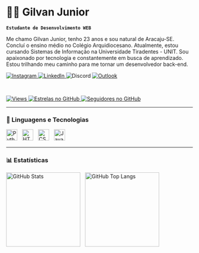 # 👨‍💻 Gilvan Junior

**`Estudante de Desenvolvimento WEB`**

Me chamo Gilvan Junior, tenho 23 anos e sou natural de Aracaju-SE. Concluí o ensino médio no Colégio Arquidiocesano. Atualmente, estou cursando Sistemas de Informação na Universidade Tiradentes - UNIT. Sou apaixonado por tecnologia e constantemente em busca de aprendizado. Estou trilhando meu caminho para me tornar um desenvolvedor back-end.

<p align="left">
    <a href="https://www.instagram.com/juniormoore_/" target="_blank">
        <img 
            alt="Instagram" 
            title="Me siga no Instagram" 
            src="https://img.shields.io/badge/Instagram-%23E4405F.svg?style=for-the-badge&logo=instagram&logoColor=white"
        />
    </a>
    <a href="https://www.linkedin.com/in/gilvanjunior12" target="_blank">
        <img 
            alt="LinkedIn" 
            title="Conecte-se comigo no LinkedIn" 
            src="https://img.shields.io/badge/LinkedIn-%230077B5.svg?style=for-the-badge&logo=linkedin&logoColor=white"
        />
    </a>
    <img 
        alt="Discord"
        title="jotaerre12"
        src="https://img.shields.io/badge/Discord-%235865F2.svg?style=for-the-badge&logo=discord&logoColor=white"
    />
    <a href="mailto:gilvan.mourajr@hotmail.com">
        <img 
            alt="Outlook"
            title="Enviar e-mail"
            src="https://img.shields.io/badge/Outlook-%230078D4.svg?style=for-the-badge&logo=microsoftoutlook&logoColor=white"
        />
    </a>
</p>

<br>

<p align="left">
  <a href="https://github.com/gilvanjunior12">
    <img 
      alt="Views" 
      src="https://komarev.com/ghpvc/?username=gilvanjunior12&label=views&color=gray&style=for-the-badge" 
    />
  </a>
  <a href="https://github.com/gilvanjunior12?tab=stars">
    <img 
      src="https://custom-icon-badges.demolab.com/github/stars/gilvanjunior12?color=55960c&style=for-the-badge&labelColor=488207&logo=star&label=Estrelas" 
      alt="Estrelas no GitHub"
      title="Estrelas recebidas no GitHub"
    />
  </a>
  <a href="https://github.com/gilvanjunior12?tab=followers">
    <img 
      src="https://custom-icon-badges.demolab.com/github/followers/gilvanjunior12?color=236ad3&labelColor=1155ba&style=for-the-badge&logo=github&label=Seguidores&logoColor=white" 
      alt="Seguidores no GitHub"
      title="Seguidores no GitHub"
    />
  </a>
</p>

---

### 🤖 Linguagens e Tecnologias

<img 
    align="left" 
    alt="Python" 
    title="Python"
    width="30px" 
    style="padding-right: 10px;" 
    src="https://cdn.jsdelivr.net/gh/devicons/devicon@latest/icons/python/python-original.svg" 
/>
<img 
    align="left" 
    alt="HTML"
    title="HTML" 
    width="30px" 
    style="padding-right: 10px;" 
    src="https://cdn.jsdelivr.net/gh/devicons/devicon@latest/icons/html5/html5-original.svg" 
/>
<img 
    align="left" 
    alt="CSS" 
    title="CSS"
    width="30px" 
    style="padding-right: 10px;" 
    src="https://cdn.jsdelivr.net/gh/devicons/devicon@latest/icons/css3/css3-original.svg" 
/>
<img 
    align="left" 
    alt="JavaScript" 
    title="JavaScript"
    width="30px" 
    style="padding-right: 10px;" 
    src="https://cdn.jsdelivr.net/gh/devicons/devicon@latest/icons/javascript/javascript-original.svg" 
/>

<br/>
<br/>

---

### 📊 Estatísticas

<p>
  <img 
    align="left" 
    alt="GitHub Stats" 
    height="200" 
    style="padding-right: 10px;" 
    src="https://github-readme-stats.vercel.app/api?username=gilvanjunior12&show_icons=true&theme=tokyonight&include_all_commits=true&locale=pt-br" 
  />

  <img 
    align="left" 
    alt="GitHub Top Langs" 
    height="200" 
    src="https://github-readme-stats.vercel.app/api/top-langs/?username=gilvanjunior12&theme=tokyonight&layout=compact&custom_title=Tecnologias&langs_count=9" 
  />
</p>
